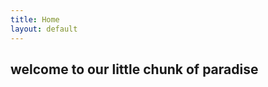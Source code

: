 ```yaml
---
title: Home
layout: default
---
```


welcome to our little chunk of paradise
----------------------


